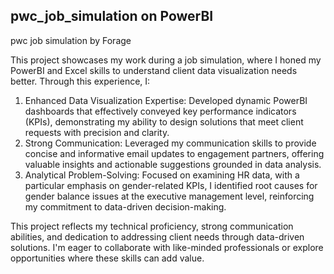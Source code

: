 ## pwc_job_simulation on PowerBI
pwc job simulation by Forage

This project showcases my work during a job simulation, where I honed my PowerBI and Excel skills to understand client data visualization needs better. Through this experience, I:

1. Enhanced Data Visualization Expertise: Developed dynamic PowerBI dashboards that effectively conveyed key performance indicators (KPIs), demonstrating my ability to design solutions that meet client requests with precision and clarity.
2. Strong Communication: Leveraged my communication skills to provide concise and informative email updates to engagement partners, offering valuable insights and actionable suggestions grounded in data analysis.
3. Analytical Problem-Solving: Focused on examining HR data, with a particular emphasis on gender-related KPIs, I identified root causes for gender balance issues at the executive management level, reinforcing my commitment to data-driven decision-making.
   
This project reflects my technical proficiency, strong communication abilities, and dedication to addressing client needs through data-driven solutions. I'm eager to collaborate with like-minded professionals or explore opportunities where these skills can add value.
